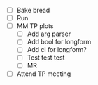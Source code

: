 - [ ] Bake bread
- [ ] Run
- [ ] MM TP plots
  - [ ] Add arg parser
  - [ ] Add bool for longform
  - [ ] Add ci for longform?
  - [ ] Test test test
  - [ ] MR
- [ ] Attend TP meeting
